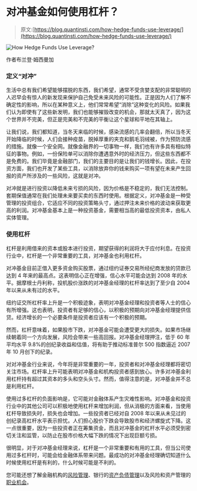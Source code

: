 # 对冲基金如何使用杠杆？

> 原文:[https://blog.quantinsti.com/how-hedge-funds-use-leverage/](https://blog.quantinsti.com/how-hedge-funds-use-leverage/)

![How Hedge Funds Use Leverage?](../Images/803a8d0b53ecb034ab0e90d556f2cfee.png)

作者布兰登·姆西曼加

### **定义“对冲”**

生活中总有我们希望能够摆脱的东西，我们希望，通常不受贪婪支配的非常聪明的人迟早会有惊人的新发现来保护自己免受未来风险的可能性。正是因为人们了解不确定性的影响，所以在某种意义上，他们常常希望“消除”这种变化的风险。如果我们认为即使有了这些新发明，我们也能够摧毁改变的机会，那就太天真了，因为这个世界并不完美，但正是完美和不完美的平衡让这个星球和平地在其轴上。

让我们说，我们都知道，当冬天来临的时候，感染流感的几率会翻倍，所以当冬天开始降临的时候，人们会接种疫苗，脱掉厚重的夹克和鹅毛羽绒被，作为预防流感的措施。就像一个安全网。就像金融界的一切事物一样，我们也有许多具有相似特征的事物。例如，一份保险单可以消除你遭遇意外时的经济压力，但这些东西都不是免费的。我们毕竟是金融部门，我们的主要目的是让我们的钱增长。因此，在投资方面，我们也开发了某些工具，以消除放弃你的钱来购买一项有望在未来产生回报的资产所涉及的一些风险，这就是对冲。

对冲就是进行投资以降低未来亏损的风险，因为价格是不稳定的，我们无法控制。套期保值通常在我们处理未来要买卖的东西时使用。根据定义，对冲基金是一种受管理的投资组合，它适应不同的投资策略头寸，通过押注未来价格的波动来获取更高的利润。对冲基金基本上是一种投资基金，需要相当高的最低投资资本，由私人实体管理。

### **使用杠杆**

杠杆是利用借来的资本或股本进行投资，期望获得的利润将大于应付利息。在投资行业中，杠杆是一个非常重要的工具，对冲基金也利用杠杆。

对冲基金目前正借入更多资金购买股票，通过纽约证券交易所经纪商发放的贷款已达到 4 年来的最高点。这表明信心正在增强，信心水平可能会达到 2008 年的水平。据摩根士丹利称，投机股价涨跌的对冲基金经理的杠杆率达到了至少自 2004 年以来从未有过的水平。

纽约证交所杠杆率上升是一个积极迹象，表明对冲基金经理和投资者等人士的信心有所增强。这也表明，投资者有足够的信心，以积极的预期向对冲基金经理提供信贷。经济增长的一个必要条件是投资者应该有一个积极的预期。

然而，杠杆意味着，如果股市下跌，对冲基金可能会遭受更大的损失。如果市场继续朝着同一个方向发展，风险会带来一些高回报。对冲基金经理押注，低于 60 年平均水平 9.8%的创纪录收益和估值，将有助于推动标准普尔 500 指数逼近 2007 年 10 月创下的纪录。

对对冲基金行业来说，今年将是非常重要的一年，投资者和对冲基金经理都将密切关注市场。杠杆率上升可能表明对冲基金和机构投资者感到放心。许多对冲基金利用杠杆持有超过其资本的多头和空头头寸。然而，值得注意的是，对冲基金并不总是利用杠杆。

使用过多杠杆的负面影响是，它可能对金融体系产生灾难性影响。对冲基金和投资行业中的其他公司可以积极地使用杠杆来增加利润，但从消极的方面来看，当使用杠杆导致损失时，损失也会增加。一些投资者已经对自 2008 年以来从未见过的创纪录高杠杆水平表示担忧。人们担心股价下跌会导致股市和经济螺旋式下降。这一点很重要，因为一些投资者正在筹集资金，而且对冲基金的杠杆水平必须受到密切关注和监管，以防止在股市价格大幅下跌的情况下出现巨额亏损。

很明显，对于对冲基金经理来说，杠杆是一个非常重要和有用的工具，但当公司使用过多杠杆时，可能会给金融体系带来问题。最成功的对冲基金经理确切知道什么时候使用杠杆是有利的，什么时候可能是不利的。

您可能还想了解金融机构的[风险管理](https://blog.quantinsti.com/risk-management-in-financial-institutions/)、银行的[资产负债管理](https://blog.quantinsti.com/risk-asset-liability-management-in-banks/)以及风险和资产管理的[职业机会](https://blog.quantinsti.com/risk-and-asset-management-career-opportunities/)。